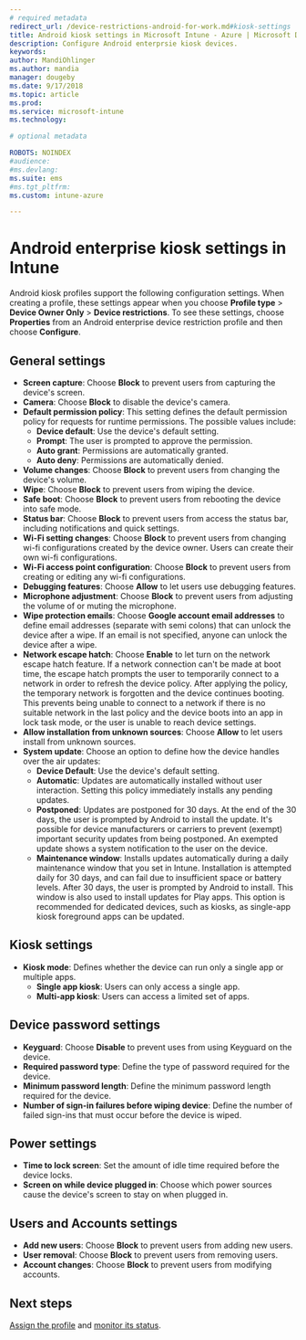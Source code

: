 ```yaml
---
# required metadata
redirect_url: /device-restrictions-android-for-work.md#kiosk-settings
title: Android kiosk settings in Microsoft Intune - Azure | Microsoft Docs
description: Configure Android enterprsie kiosk devices. 
keywords:
author: MandiOhlinger
ms.author: mandia
manager: dougeby
ms.date: 9/17/2018
ms.topic: article
ms.prod:
ms.service: microsoft-intune
ms.technology:

# optional metadata

ROBOTS: NOINDEX
#audience:
#ms.devlang:
ms.suite: ems
#ms.tgt_pltfrm:
ms.custom: intune-azure

---
```


# Android enterprise kiosk settings in Intune

Android kiosk profiles support the following configuration settings. When creating a profile, these settings appear when you choose **Profile type** > **Device Owner Only** > **Device restrictions**. To see these settings, choose **Properties** from an Android enterprise device restriction profile and then choose **Configure**.

## General settings

- **Screen capture**: Choose **Block** to prevent users from capturing the device's screen.
- **Camera**: Choose **Block** to disable the device's camera.
- **Default permission policy**: This setting defines the default permission policy for requests for runtime permissions. The possible values include:
    - **Device default**: Use the device's default setting.
    - **Prompt**: The user is prompted to approve the permission.
    - **Auto grant**: Permissions are automatically granted.
    - **Auto deny**: Permissions are automatically denied.
- **Volume changes**: Choose **Block** to prevent users from changing the device's volume.
- **Wipe**: Choose **Block** to prevent users from wiping the device.
- **Safe boot**: Choose **Block** to prevent users from rebooting the device into safe mode.
- **Status bar**: Choose **Block** to prevent users from access the status bar, including notifications and quick settings.
- **Wi-Fi setting changes**: Choose **Block** to prevent users from changing wi-fi configurations created by the device owner. Users can create their own wi-fi configurations.
- **Wi-Fi access point configuration**: Choose **Block** to prevent users from creating or editing any wi-fi configurations.
- **Debugging features**: Choose **Allow** to let users use debugging features.
- **Microphone adjustment**: Choose **Block** to prevent users from adjusting the volume of or muting the microphone.
- **Wipe protection emails**: Choose **Google account email addresses** to define  email addresses (separate with semi colons) that can unlock the device after a wipe. If an email is not specified, anyone can unlock the device after a wipe.
- **Network escape hatch**: Choose **Enable** to let turn on the network escape hatch feature. If a network connection can't be made at boot time, the escape hatch prompts the user to temporarily connect to a network in order to refresh the device policy. After applying the policy, the temporary network is forgotten and the device continues booting. This prevents being unable to connect to a network if there is no suitable network in the last policy and the device boots into an app in lock task mode, or the user is unable to reach device settings.
- **Allow installation from unknown sources**: Choose **Allow** to let users install from unknown sources.
- **System update**: Choose an option to define how the device handles over the air updates:
    - **Device Default**: Use the device's default setting.
    - **Automatic**: Updates are automatically installed without user interaction. Setting this policy immediately installs any pending updates.
    - **Postponed**: Updates are postponed for 30 days. At the end of the 30 days, the user is prompted by Android to install the update. It's possible for device manufacturers or carriers to prevent (exempt) important security updates from being postponed. An exempted update shows a system notification to the user on the device. 
    - **Maintenance window**: Installs updates automatically during a daily maintenance window that you set in Intune. Installation is attempted daily for 30 days, and can fail due to insufficient space or battery levels. After 30 days, the user is prompted by Android to install. This window is also used to install updates for Play apps. This option is recommended for dedicated devices, such as kiosks, as single-app kiosk foreground apps can be updated. 

## Kiosk settings

- **Kiosk mode**: Defines whether the device can run only a single app or multiple apps. 
    - **Single app kiosk**: Users can only access a single app.
    - **Multi-app kiosk**: Users can access a limited set of apps.

## Device password settings

- **Keyguard**: Choose **Disable** to prevent uses from using Keyguard on the device.
- **Required password type**: Define the type of password required for the device.
- **Minimum password length**: Define the minimum password length required for the device.
- **Number of sign-in failures before wiping device**: Define the number of failed sign-ins that must occur before the device is wiped.

## Power settings

- **Time to lock screen**: Set the amount of idle time required before the device locks.
- **Screen on while device plugged in**: Choose which power sources cause the device's screen to stay on when plugged in.

## Users and Accounts settings

- **Add new users**: Choose **Block** to prevent users from adding new users.
- **User removal**: Choose **Block** to prevent users from removing users.
- **Account changes**: Choose **Block** to prevent users from modifying accounts.

## Next steps
[Assign the profile](device-profile-assign.md) and [monitor its status](device-profile-monitor.md).
